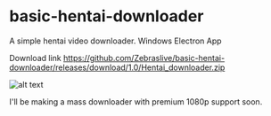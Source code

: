 # basic-hentai-downloader
A simple hentai video downloader. Windows Electron App

Download link https://github.com/Zebraslive/basic-hentai-downloader/releases/download/1.0/Hentai_downloader.zip

![alt text](https://i.imgur.com/ksG9Vi5.gif)

I'll be making a mass downloader with premium 1080p support soon.
